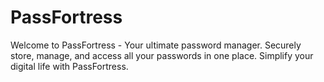 # PassFortress
 Welcome to PassFortress - Your ultimate password manager. Securely store, manage, and access all your passwords in one place. Simplify your digital life with PassFortress.
